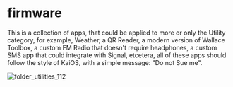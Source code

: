 # firmware
This is a collection of apps, that could be applied to more or only the Utility category, for example, Weather, a QR Reader, a modern version of Wallace Toolbox,
a custom FM Radio that doesn't require headphones, a custom SMS app that could integrate with Signal, etcetera, all of these apps should follow the style of KaiOS,
with a simple message: "Do not Sue me".

![folder_utilities_112](https://user-images.githubusercontent.com/26120324/128857766-62ff115b-76e9-43df-b804-f22d75ae7284.png)
